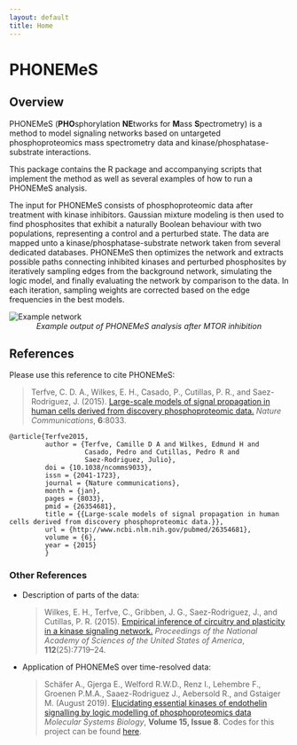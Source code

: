```yaml
---
layout: default
title: Home
---
```



# PHONEMeS

## Overview

PHONEMeS (**PHO**sphorylation **NE**tworks for **M**ass **S**pectrometry) is a method to model signaling networks based on untargeted phosphoproteomics mass spectrometry data and kinase/phosphatase-substrate interactions.

This package contains the R package and accompanying scripts that implement the method as well as several examples of how to run a PHONEMeS analysis.

The input for PHONEMeS consists of phosphoproteomic data after treatment with kinase inhibitors. Gaussian mixture modeling is then used to find phosphosites that exhibit a naturally Boolean behaviour with two populations, representing a control and a perturbed state. The data are mapped unto a kinase/phosphatase-substrate network taken from several dedicated databases. PHONEMeS then optimizes the network and extracts possible paths connecting inhibited kinases and perturbed phosphosites by iteratively sampling edges from the background network, simulating the logic model, and finally evaluating the network by comparison to the data. In each iteration, sampling weights are corrected based on the edge frequencies in the best models.

<img src="/PHONEMeS/public/network.png" alt="Example network">

<center><i>Example output of PHONEMeS analysis after MTOR inhibition</i></center>

## References

Please use this reference to cite PHONEMeS:

> Terfve, C. D. A., Wilkes, E. H., Casado, P., Cutillas, P. R., and Saez-Rodriguez, J. (2015). [Large-scale models of signal propagation in human cells derived from discovery phosphoproteomic data.](http://www.nature.com/articles/ncomms9033) _Nature Communications_, **6**:8033.

```
@article{Terfve2015,
         author = {Terfve, Camille D A and Wilkes, Edmund H and 
                   Casado, Pedro and Cutillas, Pedro R and 
                   Saez-Rodriguez, Julio},
         doi = {10.1038/ncomms9033},
         issn = {2041-1723},
         journal = {Nature communications},
         month = {jan},
         pages = {8033},
         pmid = {26354681},
         title = {{Large-scale models of signal propagation in human cells derived from discovery phosphoproteomic data.}},
         url = {http://www.ncbi.nlm.nih.gov/pubmed/26354681},
         volume = {6},
         year = {2015}
         }
```

### Other References

+ Description of parts of the data:

  > Wilkes, E. H., Terfve, C., Gribben, J. G., Saez-Rodriguez, J., and Cutillas, P. R. (2015). [Empirical inference of circuitry and plasticity in a kinase signaling network.](http://www.pnas.org/content/112/25/7719.abstract) _Proceedings of the National Academy of Sciences of the United States of America_, **112**(25):7719–24.
 
+ Application of PHONEMeS over time-resolved data:

  > Schäfer A., Gjerga E., Welford R.W.D., Renz I., Lehembre F., Groenen P.M.A., Saaez-Rodriguez J., Aebersold R., and Gstaiger M. (August 2019). [Elucidating essential kinases of endothelin signalling by logic modelling of phosphoproteomics data](https://www.embopress.org/doi/abs/10.15252/msb.20198828) _Molecular Systems Biology_, **Volume 15, Issue 8**. Codes for this project can be found [here](https://github.com/saezlab/EDN_phospho).
